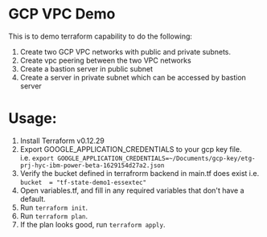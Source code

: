 
# GCP VPC Demo
This is to demo terraform capability to do the following:

1. Create two GCP VPC networks with public and private subnets.  
2. Create vpc peering between the two VPC networks
3. Create a bastion server in public subnet
4. Create a server in private subnet which can be accessed by bastion server 

# Usage: 

1. Install Terraform v0.12.29
1. Export GOOGLE_APPLICATION_CREDENTIALS to your gcp key file.   
i.e. `export GOOGLE_APPLICATION_CREDENTIALS=~/Documents/gcp-key/etg-prj-hyc-ibm-power-beta-1629154d27a2.json`
1. Verify the bucket defined in terrafrorm backend in main.tf does exist
i.e. `bucket  = "tf-state-demo1-essextec"`
1. Open variables.tf, and fill in any required variables that don't have a default.
1. Run `terraform init`.
1. Run `terraform plan`.
1. If the plan looks good, run `terraform apply`.
